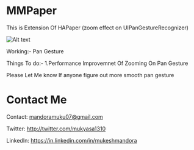 MMPaper
=======

This is Extension Of HAPaper (zoom effect on UIPanGestureRecognizer)

![Alt text](https://www.dropbox.com/s/jt3ssasu2bk4361/IMG_0688.GIF?dl=0)



Working:- 
Pan Gesture


Things To do:-
1.Performance Improvemnet Of Zooming On Pan Gesture

Please Let Me know If anyone figure out more smooth pan gesture  

Contact Me
==========

Contact: mandoramuku07@gmail.com

Twitter: http://twitter.com/mukyasa1310

LinkedIn: https://in.linkedin.com/in/mukeshmandora

